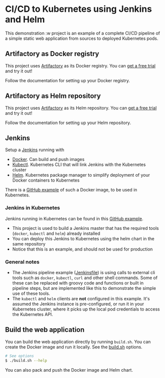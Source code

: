 # CI/CD to Kubernetes using Jenkins and Helm
This demonstration :w
project is an example of a complete CI/CD pipeline of a simple static web application from sources to deployed Kubernetes pods.

## Artifactory as Docker registry
This project uses [Artifactory](https://jfrog.com/integration/artifactory-docker-registry/) as its Docker registry.
You can [get a free trial](https://www.jfrog.com/artifactory/free-trial/) and try it out!

Follow the documentation for setting up your Docker registry. 

## Artifactory as Helm repository
This project uses [Artifactory](https://jfrog.com/integration/helm/) as its Helm repository.
You can [get a free trial](https://www.jfrog.com/artifactory/free-trial/) and try it out! 

Follow the documentation for setting up your Helm repository. 

## Jenkins
Setup a [Jenkins](https://jenkins.io/) running with
- [Docker](https://www.docker.com/). Can build and push images
- [Kubectl](https://kubernetes.io/). Kubernetes CLI that will link Jenkins with the Kubernetes cluster
- [Helm](https://helm.sh/). Kubernetes package manager to simplify deployment of your Docker containers to Kubernetes

There is a [GitHub example](https://github.com/eldada/jenkins-in-kubernetes) of such a Docker image, to be used in Kubernetes.

### Jenkins in Kubernetes
Jenkins running in Kubernetes can be found in this [GitHub example](https://github.com/eldada/jenkins-in-kubernetes).
- This project is used to build a Jenkins master that has the required tools (`docker`, `kubectl` and `helm`) already installed
- You can deploy this Jenkins to Kubernetes using the helm chart in the same repository
- Notice that this is an example, and should not be used for production

### General notes
- The Jenkins pipeline example ([Jenkinsfile](Jenkinsfile)) is using calls to external cli tools such as `docker`, `kubectl`, `curl` and other shell commands.
Some of these can be replaced with groovy code and functions or built in pipeline steps, but are implemented like this to demonstrate the simple use of these tools.
- The `kubectl` and `helm` clients are **not** configured in this example. It's assumed the Jenkins instance is pre-configured, or run it in your Kubernetes cluster,
where it picks up the local pod credentials to access the Kubernetes API.

## Build the web application
You can build the web application directly by running `build.sh`. You can create the Docker image and run it locally. See the [build.sh](build.sh) options.
```bash
# See options
$ ./build.sh --help
```

You can also pack and push the Docker image and Helm chart.

